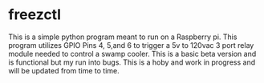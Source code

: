 # freezctl
This is a simple python program meant to run on a Raspberry pi. This program utilizes GPIO Pins 4, 5,and 6 to trigger a 5v to 120vac 3 port relay module needed to control a swamp cooler. This is a basic beta version and is functional but my run into bugs. This is a hoby and work in progress and will be updated from time to time.
